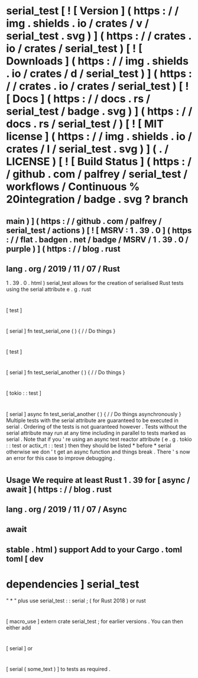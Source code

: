 #
serial_test
[
!
[
Version
]
(
https
:
/
/
img
.
shields
.
io
/
crates
/
v
/
serial_test
.
svg
)
]
(
https
:
/
/
crates
.
io
/
crates
/
serial_test
)
[
!
[
Downloads
]
(
https
:
/
/
img
.
shields
.
io
/
crates
/
d
/
serial_test
)
]
(
https
:
/
/
crates
.
io
/
crates
/
serial_test
)
[
!
[
Docs
]
(
https
:
/
/
docs
.
rs
/
serial_test
/
badge
.
svg
)
]
(
https
:
/
/
docs
.
rs
/
serial_test
/
)
[
!
[
MIT
license
]
(
https
:
/
/
img
.
shields
.
io
/
crates
/
l
/
serial_test
.
svg
)
]
(
.
/
LICENSE
)
[
!
[
Build
Status
]
(
https
:
/
/
github
.
com
/
palfrey
/
serial_test
/
workflows
/
Continuous
%
20integration
/
badge
.
svg
?
branch
=
main
)
]
(
https
:
/
/
github
.
com
/
palfrey
/
serial_test
/
actions
)
[
!
[
MSRV
:
1
.
39
.
0
]
(
https
:
/
/
flat
.
badgen
.
net
/
badge
/
MSRV
/
1
.
39
.
0
/
purple
)
]
(
https
:
/
/
blog
.
rust
-
lang
.
org
/
2019
/
11
/
07
/
Rust
-
1
.
39
.
0
.
html
)
serial_test
allows
for
the
creation
of
serialised
Rust
tests
using
the
serial
attribute
e
.
g
.
rust
#
[
test
]
#
[
serial
]
fn
test_serial_one
(
)
{
/
/
Do
things
}
#
[
test
]
#
[
serial
]
fn
test_serial_another
(
)
{
/
/
Do
things
}
#
[
tokio
:
:
test
]
#
[
serial
]
async
fn
test_serial_another
(
)
{
/
/
Do
things
asynchronously
}
Multiple
tests
with
the
serial
attribute
are
guaranteed
to
be
executed
in
serial
.
Ordering
of
the
tests
is
not
guaranteed
however
.
Tests
without
the
serial
attribute
may
run
at
any
time
including
in
parallel
to
tests
marked
as
serial
.
Note
that
if
you
'
re
using
an
async
test
reactor
attribute
(
e
.
g
.
tokio
:
:
test
or
actix_rt
:
:
test
)
then
they
should
be
listed
*
before
*
serial
otherwise
we
don
'
t
get
an
async
function
and
things
break
.
There
'
s
now
an
error
for
this
case
to
improve
debugging
.
#
#
Usage
We
require
at
least
Rust
1
.
39
for
[
async
/
await
]
(
https
:
/
/
blog
.
rust
-
lang
.
org
/
2019
/
11
/
07
/
Async
-
await
-
stable
.
html
)
support
Add
to
your
Cargo
.
toml
toml
[
dev
-
dependencies
]
serial_test
=
"
*
"
plus
use
serial_test
:
:
serial
;
(
for
Rust
2018
)
or
rust
#
[
macro_use
]
extern
crate
serial_test
;
for
earlier
versions
.
You
can
then
either
add
#
[
serial
]
or
#
[
serial
(
some_text
)
]
to
tests
as
required
.
